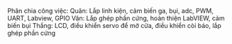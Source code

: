 Phân chia công việc:
Quân: Lắp linh kiện, cảm biến ga, bụi, adc, PWM, UART, Labview, GPIO
Vân: Lắp ghép phần cứng, hoàn thiện LabVIEW, cảm biến bụi
Thắng: LCD, điều khiển servo để mở cửa, điều khiển còi báo, lắp ghép phần cứng
